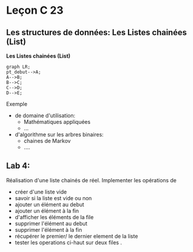 # Leçon C 23

## Les structures de données: Les Listes chainées (List)

**Les Listes chainées (List)**

``` mermaid
graph LR; 
pt_debut-->A;
A-->B;
B-->C;
C-->D;
D-->E;
```

Exemple 

* de  domaine d'utilisation: 
  + Mathématiques appliquées
  + ...
* d'algorithme sur les arbres binaires:
  + chaines de Markov
  + ....

## Lab 4: 

Réalisation d'une liste chainés de réel.
Implementer les opérations de 

* créer d'une liste vide
* savoir si la liste est vide ou non
* ajouter un élément au debut
* ajouter un élément à la fin
* d'afficher les éléments de la file
* supprimer l'élément au debut
* supprimer l'élément à la fin
* récupérer le premier/ le dernier element de la liste
* tester les operations ci-haut sur deux files .
